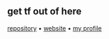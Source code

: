 ## get tf out of here
[repository](https://github.com/P4ssaro/p4ssaro.github.io) • [website](https://p4ssaro.github.io/) • [my profile](https://pyrspi.github.io/)
